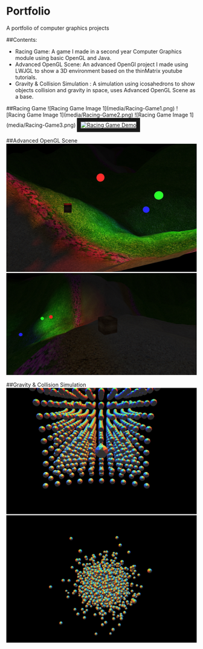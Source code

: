 # Portfolio
A portfolio of computer graphics projects

##Contents:
<ul>
<li>Racing Game: A game I made in a second year Computer Graphics module using basic OpenGL and Java.</li>
<li>Advanced OpenGL Scene: An advanced OpenGl project I made  using LWJGL to show a 3D environment based on the thinMatrix youtube tutorials.</li>
<li>Gravity & Collision Simulation : A simulation using icosahedrons to show objects collision and gravity in space, uses Advanced OpenGL Scene as a base. </li>
</ul>
##Racing Game
![Racing Game Image 1](media/Racing-Game1.png)
![Racing Game Image 1](media/Racing-Game2.png)
![Racing Game Image 1](media/Racing-Game3.png)
<a href="http://www.youtube.com/watch?feature=player_embedded&v=6VeQYvPi9G0
" target="_blank"><img src="http://img.youtube.com/vi/6VeQYvPi9G0/0.jpg" 
alt="Racing Game Demo" width="240" height="180" border="10" /></a>

##Advanced OpenGL Scene
![Advanced OpenGL Scene Image 1](media/aogl-demo1.jpg)
![Advanced OpenGL Scene Image 2](media/aogl-demo2.jpg)

##Gravity & Collision Simulation
![Gravity & Collision Simulation Image 1](media/gravity-sim1.png)
![Gravity & Collision Simulation Image 1](media/gravity-sim2.png)
